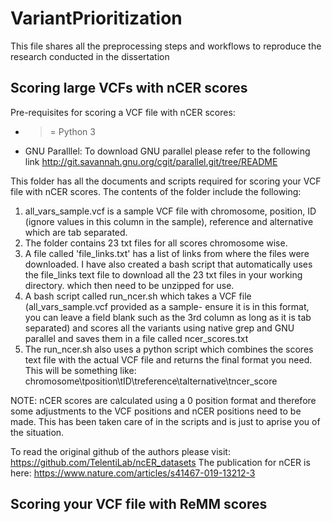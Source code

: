 # VariantPrioritization


This file shares all the preprocessing steps and workflows to reproduce the research conducted in the dissertation

<h2> Scoring large VCFs with nCER scores </h2>

Pre-requisites for scoring a VCF file with nCER scores:
- >= Python 3
- GNU Paralllel: To download GNU parallel please refer to the following link http://git.savannah.gnu.org/cgit/parallel.git/tree/README

This folder has all the documents and scripts required for scoring your VCF file with nCER scores. The contents of the folder include the following:

1. all_vars_sample.vcf is a sample VCF file with chromosome, position, ID (ignore values in this column in the sample), reference and alternative which are tab separated. 
2. The folder contains 23 txt files for all scores chromosome wise.
3. A file called 'file_links.txt' has a list of links from where the files were downloaded. I have also created a bash script that automatically uses the file_links text file to download all the 23 txt files in your working directory. which then need to be unzipped for use.
4. A bash script called run_ncer.sh which takes a VCF file (all_vars_sample.vcf provided as a sample- ensure it is in this format, you can leave a field blank such as the 3rd column as long as it is tab separated) and scores all the variants using native grep and GNU parallel and saves them in a file called ncer_scores.txt
5. The run_ncer.sh also uses a python script which combines the scores text file with the actual VCF file and returns the final format you need. This will be something like:
chromosome\tposition\tID\treference\talternative\tncer_score

NOTE: nCER scores are calculated using a 0 position format and therefore some adjustments to the VCF positions and nCER positions need to be made. This has been taken care of in the scripts and is just to aprise you of the situation. 

To read the original github of the authors please visit: https://github.com/TelentiLab/ncER_datasets
The publication for nCER is here: https://www.nature.com/articles/s41467-019-13212-3

<h2> Scoring your VCF file with ReMM scores </h2>


